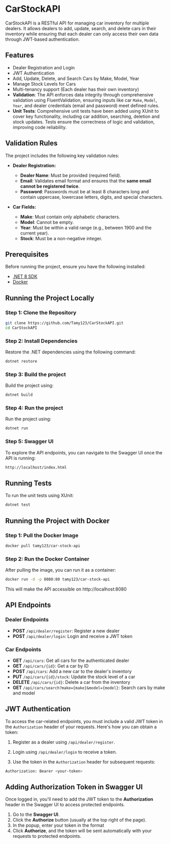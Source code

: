 # CarStockAPI

CarStockAPI is a RESTful API for managing car inventory for multiple dealers. It allows dealers to add, update, search, and delete cars in their inventory while ensuring that each dealer can only access their own data through JWT-based authentication.

## Features
- Dealer Registration and Login
- JWT Authentication
- Add, Update, Delete, and Search Cars by Make, Model, Year
- Manage Stock Levels for Cars
- Multi-tenancy support (Each dealer has their own inventory)
- **Validation**: The API enforces data integrity through comprehensive validation using FluentValidation, ensuring inputs like car `Make`, `Model`, `Year`, and dealer credentials (email and password) meet defined rules.
- **Unit Tests**: Comprehensive unit tests have been added using XUnit to cover key functionality, including car addition, searching, deletion and stock updates. Tests ensure the correctness of logic and validation, improving code reliability.

## Validation Rules

The project includes the following key validation rules:

- **Dealer Registration:**
  - **Dealer Name**: Must be provided (required field).
  - **Email**: Validates email format and ensures that the **same email cannot be registered twice**.
  - **Password**: Passwords must be at least 8 characters long and contain uppercase, lowercase letters, digits, and special characters.
  
- **Car Fields:**
  - **Make**: Must contain only alphabetic characters.
  - **Model**: Cannot be empty.
  - **Year**: Must be within a valid range (e.g., between 1900 and the current year).
  - **Stock**: Must be a non-negative integer.

## Prerequisites

Before running the project, ensure you have the following installed:
- [.NET 8 SDK](https://dotnet.microsoft.com/en-us/download/dotnet/8.0)
- [Docker](https://www.docker.com/get-started)

## Running the Project Locally

### Step 1: Clone the Repository
```bash
git clone https://github.com/Tamy123/CarStockAPI.git
cd CarStockAPI
```

### Step 2: Install Dependencies
Restore the .NET dependencies using the following command:
```bash
dotnet restore
```

### Step 3: Build the project
Build the project using:
```bash
dotnet build
```

### Step 4: Run the project
Run the project using:
```bash
dotnet run
```
### Step 5: Swagger UI
To explore the API endpoints, you can navigate to the Swagger UI once the API is running:
```bash
http://localhost/index.html
```

## Running Tests
To run the unit tests using XUnit:
```bash
dotnet test
```
## Running the Project with Docker

### Step 1: Pull the Docker Image
```bash
docker pull tamy123/car-stock-api
```

### Step 2: Run the Docker Container
After pulling the image, you can run it as a container:
```bash
docker run -d -p 8080:80 tamy123/car-stock-api
```
This will make the API accessible on http://localhost:8080

## API Endpoints

### Dealer Endpoints
- **POST** `/api/dealer/register`: Register a new dealer
- **POST** `/api/dealer/login`: Login and receive a JWT token

### Car Endpoints
- **GET** `/api/cars`: Get all cars for the authenticated dealer
- **GET** `/api/cars/{id}`: Get a car by ID
- **POST** `/api/cars`: Add a new car to the dealer's inventory
- **PUT** `/api/cars/{id}/stock`: Update the stock level of a car
- **DELETE** `/api/cars/{id}`: Delete a car from the inventory
- **GET** `/api/cars/search?make={make}&model={model}`: Search cars by make and model

## JWT Authentication

To access the car-related endpoints, you must include a valid JWT token in the `Authorization` header of your requests. Here's how you can obtain a token:

1. Register as a dealer using `/api/dealer/register`.
2. Login using `/api/dealer/login` to receive a token.

3. Use the token in the `Authorization` header for subsequent requests:

```bash
Authorization: Bearer <your-token>
```

## Adding Authorization Token in Swagger UI

Once logged in, you'll need to add the JWT token to the **Authorization** header in the Swagger UI to access protected endpoints.

1. Go to the **Swagger UI**.
2. Click the **Authorize** button (usually at the top right of the page).
3. In the popup, enter your token in the format
4. Click **Authorize**, and the token will be sent automatically with your requests to protected endpoints.



